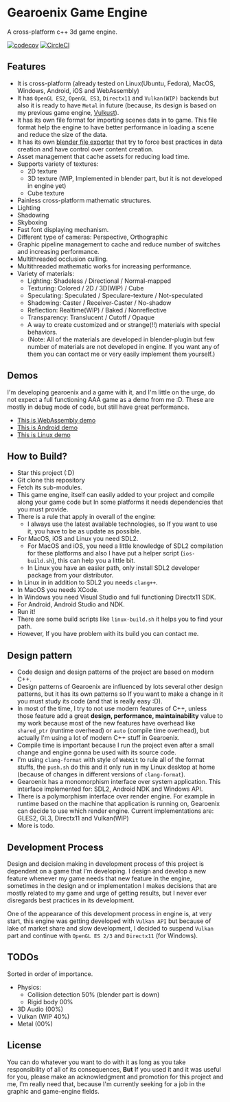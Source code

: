 # Gearoenix Game Engine
A cross-platform c++ 3d game engine.

[![codecov](https://codecov.io/gh/Hossein-Noroozpour/gearoenix/branch/master/graph/badge.svg)](https://codecov.io/gh/Hossein-Noroozpour/gearoenix)
[![CircleCI](https://circleci.com/gh/Hossein-Noroozpour/gearoenix.svg?style=svg)](https://circleci.com/gh/Hossein-Noroozpour/gearoenix)

## Features
- It is cross-platform (already tested on Linux(Ubuntu, Fedora), MacOS,
  Windows, Android, iOS and WebAssembly)
- It has `OpenGL ES2`, `OpenGL ES3`, `Directx11` and `Vulkan(WIP)` backends
  but also it is ready to have `Metal` in future (because, its design is
  based on my previous game engine,
  [Vulkust](https://github.com/Hossein-Noroozpour/vulkust)).
- It has its own file format for importing scenes data in to game. This file
  format help the engine to have better performance in loading a scene and
  reduce the size of the data.
- It has its own
  [blender file exporter](https://github.com/Hossein-Noroozpour/gearoenix-blender)
  that try to force best practices in data creation and have control
  over content creation.
- Asset management that cache assets for reducing load time.
- Supports variety of textures:
  - 2D texture
  - 3D texture (WIP, Implemented in blender part, but it is not developed in
    engine yet)
  - Cube texture
- Painless cross-platform mathematic structures.
- Lighting
- Shadowing
- Skyboxing
- Fast font displaying mechanism.
- Different type of cameras: Perspective, Orthographic
- Graphic pipeline management to cache and reduce number of switches and
  increasing performance.
- Multithreaded occlusion culling.
- Multithreaded mathematic works for increasing performance.
- Variety of materials:
  - Lighting: Shadeless / Directional / Normal-mapped
  - Texturing: Colored / 2D / 3D(WIP) / Cube
  - Speculating: Speculated / Speculare-texture / Not-speculated
  - Shadowing: Caster / Receiver-Caster / No-shadow
  - Reflection: Realtime(WIP) / Baked / Nonreflective
  - Transparency: Translucent / Cutoff / Opaque
  - A way to create customized and or strange(!!) materials with special
    behaviors.
  - (Note: All of the materials are developed in blender-plugin but few number
    of materials are not developed in engine. If you want any of them you can
    contact me or very easily implement them yourself.)


## Demos
I'm developing gearoenix and a game with it, and I'm little on the urge, do not
expect a full functioning AAA game as a demo from me :D. These are mostly in
debug mode of code, but still have great performance.
- [This is WebAssembly demo](https://hossein-noroozpour.github.io/gearoenix-static-files/web-demo/index.html)
- [This is Android demo](https://hossein-noroozpour.github.io/gearoenix-static-files/android/android.7z)
- [This is Linux demo](https://hossein-noroozpour.github.io/gearoenix-static-files/linux/linux.7z)

## How to Build?
- Star this project (:D)
- Git clone this repository
- Fetch its sub-modules.
- This game engine, itself can easily added to your project and compile along
  your game code but In some platforms it needs dependencies that you must
  provide.
- There is a rule that apply in overall of the engine:
  - I always use the latest available technologies, so If you want to use it,
    you have to be as update as possible.
- For MacOS, iOS and Linux you need SDL2.
  - For MacOS and iOS, you need a little knowledge of SDL2 compilation for
    these platforms and also I have put a helper script (`ios-build.sh`),
    this can help you a little bit.
  - In Linux you have an easier path, only install SDL2 developer package from
    your distributor.
- In Linux in in addition to SDL2 you needs `clang++`.
- In MacOS you needs XCode.
- In Windows you need Visual Studio and full functioning Directx11 SDK.
- For Android, Android Studio and NDK.
- Run it!
- There are some build scripts like `linux-build.sh` it helps you to find
  your path.
- However, If you have problem with its build you can contact me.

## Design pattern
- Code design and design patterns of the project are based on modern C++.
- Design patterns of Gearoenix are influenced by lots several other design
  patterns, but
  it has its own patterns so If you want to make a change in it you must study
  its code (and that is really easy :D).
- In most of the time, I try to not use modern features of C++,
  unless those feature add a great
  **design, performance, maintainability**
  value to my work
  because most of the new features have overhead like `shared_ptr` (runtime
  overhead) or `auto` (compile time overhead), but actually I'm using a lot of
  modern C++ stuff in Gearoenix.
- Compile time is important because I run the project even after a small
  change and engine gonna be used with its source code.
- I'm using `clang-format` with style of `WebKit` to rule all of the format
  stuffs, the `push.sh` do this and it only run in my Linux desktop at home
  (because of changes in different versions of `clang-format`).
- Gearoenix has a monomorphism interface over system application.
  This interface implemented for:
  SDL2, Android NDK and Windows API.
- There is a polymorphism interface over render engine. For example in runtime
  based on the machine that application is running on, Gearoenix can decide to
  use which render engine. Current implementations are:
  GLES2, GL3, Directx11 and Vulkan(WIP)
- More is todo.

## Development Process
Design and decision making in development process of this project is dependent
on a game that I'm developing. I design and develop a new feature whenever my
game needs that new feature in the engine, sometimes in the
design and or implementation I makes decisions that are mostly related to my
game and urge of getting results, but I never ever disregards best practices in
its development.

One of the appearance of this development process in engine is, at very start,
this engine was getting developed with `Vulkan API` but because of lake of
market share and slow development, I decided to suspend `Vulkan` part and
continue with `OpenGL ES 2/3` and `Directx11` (for Windows).

## TODOs
Sorted in order of importance.
- Physics:
    - Collision detection 50% (blender part is down)
    - Rigid body 00%
- 3D Audio (00%)
- Vulkan (WIP 40%)
- Metal (00%)

## License
You can do whatever you want to do with it as long as you take responsibility
of all of
its consequences, **But** If you used it and it was useful for you, please make
an acknowledgment and promotion for this project and me, I'm really need that,
because I'm currently seeking for a job in the graphic and game-engine fields.

